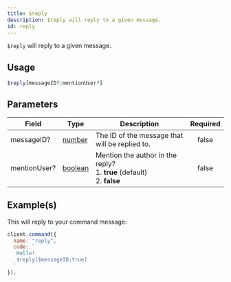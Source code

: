 ```yaml
---
title: $reply
description: $reply will reply to a given message.
id: reply
---
```


`$reply` will reply to a given message.

## Usage

```php
$reply[messageID?;mentionUser?]
```

## Parameters

| Field        | Type                                                                                                | Description                                                                       | Required |
| ------------ | --------------------------------------------------------------------------------------------------- | --------------------------------------------------------------------------------- | :------: |
| messageID?   | [number](https://developer.mozilla.org/en-US/docs/Web/JavaScript/Reference/Global_Objects/Number)   | The ID of the message that will be replied to.                                    |  false   |
| mentionUser? | [boolean](https://developer.mozilla.org/en-US/docs/Web/JavaScript/Reference/Global_Objects/Boolean) | Mention the author in the reply? <br /> 1. **true** (default) <br /> 2. **false** |  false   |

## Example(s)

This will reply to your command message:

```javascript
client.command({
  name: "reply",
  code: `
   Hello!
   $reply[$messageID;true]
  `
});
```
